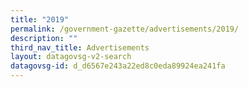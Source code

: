 ```yaml
---
title: "2019"
permalink: /government-gazette/advertisements/2019/
description: ""
third_nav_title: Advertisements
layout: datagovsg-v2-search
datagovsg-id: d_d6567e243a22ed8c0eda89924ea241fa
---
```

